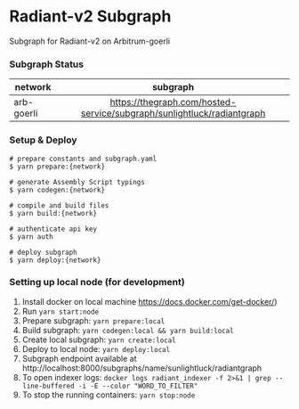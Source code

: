 # Radiant-v2 Subgraph

Subgraph for Radiant-v2 on Arbitrum-goerli

### Subgraph Status

| network     | subgraph |
| ----------  | :------: | 
| arb-goerli  | https://thegraph.com/hosted-service/subgraph/sunlightluck/radiantgraph |  



### Setup & Deploy

````
# prepare constants and subgraph.yaml
$ yarn prepare:{network}

# generate Assembly Script typings
$ yarn codegen:{network}

# compile and build files
$ yarn build:{network}

# authenticate api key
$ yarn auth

# deploy subgraph
$ yarn deploy:{network}
````

### Setting up local node (for development)
1. Install docker on local machine https://docs.docker.com/get-docker/)
2. Run `yarn start:node` 
3. Prepare subgraph: `yarn prepare:local`
4. Build subgraph: `yarn codegen:local && yarn build:local`
5. Create local subgraph: `yarn create:local`
6. Deploy to local node: `yarn deploy:local`
7. Subgraph endpoint available at http://localhost:8000/subgraphs/name/sunlightluck/radiantgraph
8. To open indexer logs: `docker logs radiant_indexer -f 2>&1 | grep --line-buffered -i -E --color "WORD_TO_FILTER"`
9. To stop the running containers: `yarn stop:node`
